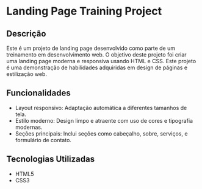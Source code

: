 # Landing Page Training Project

## Descrição

Este é um projeto de landing page desenvolvido como parte de um treinamento em desenvolvimento web. O objetivo deste projeto foi criar uma landing page moderna e responsiva usando HTML e CSS. Este projeto é uma demonstração de habilidades adquiridas em design de páginas e estilização web.

## Funcionalidades

- Layout responsivo: Adaptação automática a diferentes tamanhos de tela.
- Estilo moderno: Design limpo e atraente com uso de cores e tipografia modernas.
- Seções principais: Inclui seções como cabeçalho, sobre, serviços, e formulário de contato.

## Tecnologias Utilizadas

- HTML5
- CSS3
